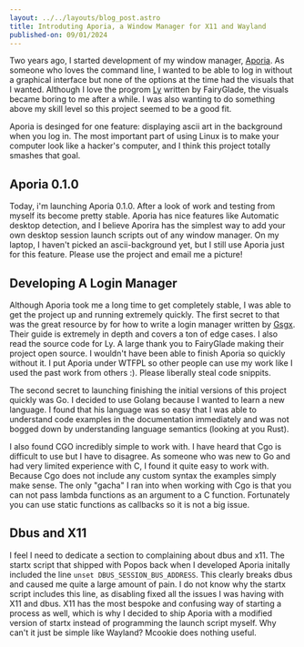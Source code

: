 ```yaml
---
layout: ../../layouts/blog_post.astro
title: Introduting Aporia, a Window Manager for X11 and Wayland
published-on: 09/01/2024
---
```


Two years ago, I started development of my window manager, [Aporia](https://github.com/Lunarmagpie/aporia).
As someone who loves the command line, I wanted to be able to log in without a graphical interface but none of the
options at the time had the visuals that I wanted. Although I love the progrom [Ly](https://github.com/fairyglade/ly)
written by FairyGlade, the visuals became boring to me after a while. I was also wanting to do something above my skill
level so this project seemed to be a good fit.

Aporia is desinged for one feature: displaying ascii art in the background when you log in. The most important part
of using Linux is to make your computer look like a hacker's computer, and I think this project totally smashes
that goal.

## Aporia 0.1.0

Today, i'm launching Aporia 0.1.0. After a look of work and testing from myself its become pretty stable. Aporia has
nice features like Automatic desktop detection, and I believe Aporira has the simplest way to add your own desktop
session launch scripts out of any window manager. On my laptop, I haven't picked an ascii-background yet, but I
still use Aporia just for this feature. Please use the project and email me a picture!

## Developing A Login Manager

Although Aporia took me a long time to get completely stable, I was able to get the project up and running extremely
quickly. The first secret to that was the great resource by for how to write a login manager written by
[Gsgx](https://gsgx.me/posts/how-to-write-a-display-manager/). Their guide is extremely in depth and covers a ton of
edge cases. I also read the source code for Ly. A large thank you to FairyGlade making their project open source. I
wouldn't have been able to finish Aporia so quickly without it. I put Aporia under WTFPL so other people can use my work
like I used the past work from others :). Please liberally steal code snippits.

The second secret to launching finishing the initial versions of this project quickly was Go. I decided to use Golang
because I wanted to learn a new language. I found that his language was so easy that I was able to understand
code examples in the documentation immediately and was not bogged down by understanding language semantics (looking
at you Rust).

I also found CGO incredibly simple to work with. I have heard that Cgo is difficult to use but I have to disagree. As
someone who was new to Go and had very limited experience with C, I found it quite easy to work with. Because Cgo does
not include any custom syntax the examples simply make sense. The only "gacha" I ran into when working with Cgo is that
you can not pass lambda functions as an argument to a C function. Fortunately you can use static functions as callbacks
so it is not a big issue.

## Dbus and X11

I feel I need to dedicate a section to complaining about dbus and x11. The startx script that shipped with Popos back when I developed Aporia
initally included the line `unset DBUS_SESSION_BUS_ADDRESS`. This clearly breaks dbus and caused me quite a large amount
of pain. I do not know why the startx script includes this line, as disabling fixed all the issues I was having with
X11 and dbus. X11 has the most bespoke and confusing way of starting a process as well, which is why I decided to ship Aporia with a
modified version of startx instead of programming the launch script myself. Why can't it just be simple like Wayland? Mcookie does
nothing useful.

